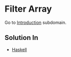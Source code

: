 # Filter Array
Go to [Introduction](../../introduction) subdomain.

## Solution In
- [Haskell](haskell)

